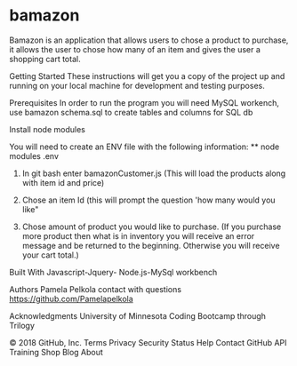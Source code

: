 # bamazon
Bamazon is an application that allows users to chose a product to purchase, it allows the user to chose how many of an item and gives the user a shopping cart total.

Getting Started These instructions will get you a copy of the project up and running on your local machine for development and testing purposes.

Prerequisites In order to run the program you will need MySQL workench, use bamazon schema.sql to create tables and columns for SQL db

Install node modules 

You will need to create an ENV file with the following information:
**
node modules
.env

1. In git bash enter bamazonCustomer.js
(This will load the products along with item id and price)

2. Chose an item Id
(this will prompt the question 'how many would you like"

3. Chose amount of product you would like to purchase.
(If you purchase more product then what is in inventory you will receive an error message and be returned to the beginning.  Otherwise you will
receive your cart total.)

Built With Javascript-Jquery- Node.js-MySql workbench

Authors Pamela Pelkola contact with questions https://github.com/Pamelapelkola

Acknowledgments University of Minnesota Coding Bootcamp through Trilogy

© 2018 GitHub, Inc.
Terms
Privacy
Security
Status
Help
Contact GitHub
API
Training
Shop
Blog
About
